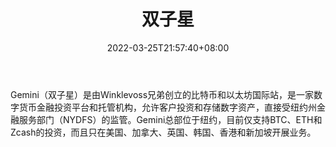 ﻿---
weight: 
title: "双子星"
description: "由Winklevoss兄弟创立的比特币和以太国际站----双子星，已经把触角伸到了香港和新加坡，在两地开展新的业务。"
date: 2022-03-25T21:57:40+08:00
lastmod: 2022-03-25T16:45:40+08:00
draft: false
authors: ["Metabd"]
featuredImage: "shuangzixing.webp"
link: ""
tags: ["交易所","双子星"]
categories: ["navigation"]
navigation: ["交易所"]
lightgallery: true
toc: true
pinned: false
recommend: false
recommend1: false
---
Gemini（双子星）是由Winklevoss兄弟创立的比特币和以太坊国际站，是一家数字货币金融投资平台和托管机构，允许客户投资和存储数字资产，直接受纽约州金融服务部门（NYDFS）的监管。Gemini总部位于纽约，目前仅支持BTC、ETH和Zcash的投资，而且只在美国、加拿大、英国、韩国、香港和新加坡开展业务。
